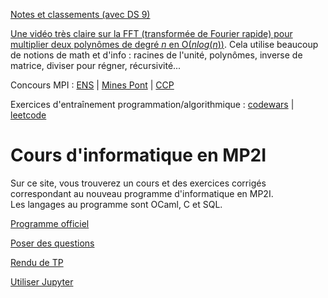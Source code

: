 [Notes et classements (avec DS 9)](https://share.streamlit.io/fortierq/notes-mp2i/grade.py)

[Une vidéo très claire sur la FFT (transformée de Fourier rapide) pour multiplier deux polynômes de degré $n$ en O($nlog(n)$)](https://www.youtube.com/watch?v=h7apO7q16V0). Cela utilise beaucoup de notions de math et d'info : racines de l'unité, polynômes, inverse de matrice, diviser pour régner, récursivité...

Concours MPI : [ENS](https://diplome.di.ens.fr/informatique-ens) | [Mines Pont](https://www.concoursminesponts.fr/resources/pre%CC%81-Notice-MPI-2023-V1.0.pdf) | [CCP](https://www.concours-commun-inp.fr/fr/epreuves/les-epreuves-ecrites.html)

Exercices d'entraînement programmation/algorithmique : [codewars](https://www.codewars.com/) | [leetcode](https://leetcode.com)

# Cours d'informatique en MP2I

Sur ce site, vous trouverez un cours et des exercices corrigés correspondant au nouveau programme d'informatique en MP2I.  
Les langages au programme sont OCaml, C et SQL.  

[Programme officiel](https://prepas.org/index.php?document=73)

[Poser des questions](https://github.com/mp2i-fsm/mp2i-2021/discussions)

[Rendu de TP](https://mp2i-fsm.github.io/mp2i-2021/0_intro/2_rendu_tp)

[Utiliser Jupyter](https://mp2i-fsm.github.io/mp2i-2021/0_intro/install)

